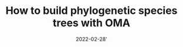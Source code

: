 ---
title: "How to build phylogenetic species trees with OMA"
collection: publications
category: books
permalink: /publication/2022_PhyloTree
excerpt: ''
date: 2022-02-28'    
venue: 'F1000Research'
paperurl: 'https://f1000research.com/articles/9-511/v2'
citation: 'Dylus D, Nevers Y, Altenhoff AM et al. How to build phylogenetic species trees with OMA [version 2; peer review: 2 approved]. F1000Research 2022, 9:511 (https://doi.org/10.12688/f1000research.23790.2) '
---